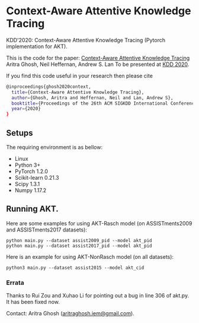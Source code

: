 # Context-Aware Attentive Knowledge Tracing
KDD'2020: Context-Aware Attentive Knowledge Tracing (Pytorch implementation for AKT).


This is the code for the paper:
[Context-Aware Attentive Knowledge Tracing](https://arxiv.org/abs/2007.12324)  
Aritra Ghosh, Neil Heffernan, Andrew S. Lan
To be presented at [KDD 2020](https://www.kdd.org/kdd2020/).  



If you find this code useful in your research then please cite  
```bash
@inproceedings{ghosh2020context,
  title={Context-Aware Attentive Knowledge Tracing},
  author={Ghosh, Aritra and Heffernan, Neil and Lan, Andrew S},
  booktitle={Proceedings of the 26th ACM SIGKDD International Conference on Knowledge Discovery \& Data Mining},
  year={2020}
}
``` 

## Setups
The requiring environment is as bellow:  

- Linux 
- Python 3+
- PyTorch 1.2.0 
- Scikit-learn 0.21.3
- Scipy 1.3.1
- Numpy 1.17.2



## Running AKT.
Here are some examples for using AKT-Rasch model (on ASSISTments2009 and ASSISTments2017 datasets):
```
python main.py --dataset assist2009_pid --model akt_pid 
python main.py --dataset assist2017_pid --model akt_pid 
```

Here is an example for using AKT-NonRasch model (on all datasets):
```
python3 main.py --dataset assist2015 --model akt_cid
```

### Errata
Thanks to Rui Zou and Xuhao Li for pointing out a bug in line 306 of akt.py. It has been fixed now.


Contact: Aritra Ghosh (aritraghosh.iem@gmail.com).


